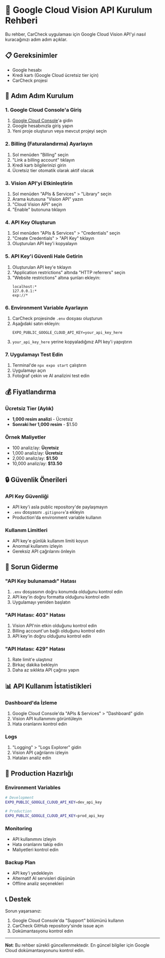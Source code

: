 # 🔑 Google Cloud Vision API Kurulum Rehberi

Bu rehber, CarCheck uygulaması için Google Cloud Vision API'yi nasıl kuracağınızı adım adım açıklar.

## 📋 Gereksinimler

- Google hesabı
- Kredi kartı (Google Cloud ücretsiz tier için)
- CarCheck projesi

## 🚀 Adım Adım Kurulum

### 1. Google Cloud Console'a Giriş

1. [Google Cloud Console](https://console.cloud.google.com/)'a gidin
2. Google hesabınızla giriş yapın
3. Yeni proje oluşturun veya mevcut projeyi seçin

### 2. Billing (Faturalandırma) Ayarlayın

1. Sol menüden "Billing" seçin
2. "Link a billing account" tıklayın
3. Kredi kartı bilgilerinizi girin
4. Ücretsiz tier otomatik olarak aktif olacak

### 3. Vision API'yi Etkinleştirin

1. Sol menüden "APIs & Services" > "Library" seçin
2. Arama kutusuna "Vision API" yazın
3. "Cloud Vision API" seçin
4. "Enable" butonuna tıklayın

### 4. API Key Oluşturun

1. Sol menüden "APIs & Services" > "Credentials" seçin
2. "Create Credentials" > "API Key" tıklayın
3. Oluşturulan API key'i kopyalayın

### 5. API Key'i Güvenli Hale Getirin

1. Oluşturulan API key'e tıklayın
2. "Application restrictions" altında "HTTP referrers" seçin
3. "Website restrictions" altına şunları ekleyin:
   ```
   localhost:*
   127.0.0.1:*
   exp://*
   ```

### 6. Environment Variable Ayarlayın

1. CarCheck projesinde `.env` dosyası oluşturun
2. Aşağıdaki satırı ekleyin:
   ```env
   EXPO_PUBLIC_GOOGLE_CLOUD_API_KEY=your_api_key_here
   ```
3. `your_api_key_here` yerine kopyaladığınız API key'i yapıştırın

### 7. Uygulamayı Test Edin

1. Terminal'de `npx expo start` çalıştırın
2. Uygulamayı açın
3. Fotoğraf çekin ve AI analizini test edin

## 💰 Fiyatlandırma

### Ücretsiz Tier (Aylık)

- **1,000 resim analizi** - Ücretsiz
- **Sonraki her 1,000 resim** - $1.50

### Örnek Maliyetler

- 100 analiz/ay: **Ücretsiz**
- 1,000 analiz/ay: **Ücretsiz**
- 2,000 analiz/ay: **$1.50**
- 10,000 analiz/ay: **$13.50**

## 🔒 Güvenlik Önerileri

### API Key Güvenliği

- API key'i asla public repository'de paylaşmayın
- `.env` dosyasını `.gitignore`'a ekleyin
- Production'da environment variable kullanın

### Kullanım Limitleri

- API key'e günlük kullanım limiti koyun
- Anormal kullanımı izleyin
- Gereksiz API çağrılarını önleyin

## 🐛 Sorun Giderme

### "API Key bulunamadı" Hatası

1. `.env` dosyasının doğru konumda olduğunu kontrol edin
2. API key'in doğru formatta olduğunu kontrol edin
3. Uygulamayı yeniden başlatın

### "API Hatası: 403" Hatası

1. Vision API'nin etkin olduğunu kontrol edin
2. Billing account'un bağlı olduğunu kontrol edin
3. API key'in doğru olduğunu kontrol edin

### "API Hatası: 429" Hatası

1. Rate limit'e ulaştınız
2. Birkaç dakika bekleyin
3. Daha az sıklıkta API çağrısı yapın

## 📊 API Kullanım İstatistikleri

### Dashboard'da İzleme

1. Google Cloud Console'da "APIs & Services" > "Dashboard" gidin
2. Vision API kullanımını görüntüleyin
3. Hata oranlarını kontrol edin

### Logs

1. "Logging" > "Logs Explorer" gidin
2. Vision API çağrılarını izleyin
3. Hataları analiz edin

## 🚀 Production Hazırlığı

### Environment Variables

```bash
# Development
EXPO_PUBLIC_GOOGLE_CLOUD_API_KEY=dev_api_key

# Production
EXPO_PUBLIC_GOOGLE_CLOUD_API_KEY=prod_api_key
```

### Monitoring

- API kullanımını izleyin
- Hata oranlarını takip edin
- Maliyetleri kontrol edin

### Backup Plan

- API key'i yedekleyin
- Alternatif AI servisleri düşünün
- Offline analiz seçenekleri

## 📞 Destek

Sorun yaşarsanız:

1. Google Cloud Console'da "Support" bölümünü kullanın
2. CarCheck GitHub repository'sinde issue açın
3. Dokümantasyonu kontrol edin

---

**Not**: Bu rehber sürekli güncellenmektedir. En güncel bilgiler için Google Cloud dokümantasyonunu kontrol edin.
